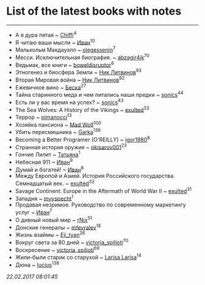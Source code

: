 # List of the latest books with notes
---

* А я дура пятая ~ [Chiffi](users/105/105831994080785626680-google)<sup>4</sup>
* Я читаю ваши мысли ~ [Иван](users/111/111223381196748176136-google)<sup>10</sup>
* Малькольм Макдауэлл ~ [olegessenin](users/390/3901448-vkontakte)<sup>7</sup>
* Месси. Исключительная биография. ~ [abzagir4ik](users/362/3621623-vkontakte)<sup>70</sup>
* Ведьмак, все книги ~ [boweldisruptor](users/164/16427535-vkontakte)<sup>6</sup>
* Этногенез и биосфера Земли ~ [Ник Литвинов](users/241/241974816-vkontakte)<sup>93</sup>
* Вторая Мировая война ~ [Ник Литвинов](users/241/241974816-vkontakte)<sup>92</sup>
* Ежевичное вино ~ [Беска](users/157/1577468-vkontakte)<sup>27</sup>
* Тайна старинного меда и чем питались наши предки ~ [sonics](users/588/5880221-vkontakte)<sup>44</sup>
* Есть ли у вас время на успех? ~ [sonics](users/588/5880221-vkontakte)<sup>43</sup>
* The Sea Wolves: A History of the Vikings ~ [exulted](users/100/100599204551896265722-google)<sup>33</sup>
* Террор ~ [pimanocci](users/117/117124011531379579265-google)<sup>13</sup>
* Хозяйка пансиона ~ [Mad Wolf](users/947/94738840-vkontakte)<sup>100</sup>
* Убить пересмешника ~ [Garka](users/115/115753719718250012620-google)<sup>136</sup>
* Becoming a Better Programer (O'REILLY) ~ [igor1980](users/100/100003094239547-facebook)<sup>8</sup>
* Странная история оружия ~ [pkisarov001](users/311/311057796-yandex)<sup>23</sup>
* Гончие Лилит ~ [Татьяна](users/735/73529875-vkontakte)<sup>1</sup>
* Небесная 911 ~ [Иван](users/111/111223381196748176136-google)<sup>9</sup>
* Думай и богатей! ~ [Иван](users/111/111223381196748176136-google)<sup>8</sup>
* Между Европой и Азией. История Российского государства. Семнадцатый век. ~ [exulted](users/100/100599204551896265722-google)<sup>32</sup>
* Savage Continent: Europe in the Aftermath of World War II ~ [exulted](users/100/100599204551896265722-google)<sup>31</sup>
* Западня ~ [myyspecht](users/321/3211454-vkontakte)<sup>1</sup>
* Продавая незримое. Руководство по современному маркетингу услуг ~ [Иван](users/111/111223381196748176136-google)<sup>7</sup>
* О дивный новый мир ~ [rNix](users/115/115622071-twitter)<sup>51</sup>
* Донские генералы ~ [mfevralev](users/140/140966150-vkontakte)<sup>18</sup>
* Жизнь взаймы ~ [Eji_tyan](users/235/2352103981-twitter)<sup>26</sup>
* Вокруг света за 80 дней ~ [victoria_spilioti](users/219/219259003-vkontakte)<sup>70</sup>
* Воскресение ~ [victoria_spilioti](users/219/219259003-vkontakte)<sup>69</sup>
* Жили-были старик со старухой ~ [Larisa Larisa](users/160/1606575652891411-facebook)<sup>14</sup>
* Дюна ~ [lucius](users/838/83820536-yandex)<sup>138</sup>


_22.02.2017 08:01:45_
